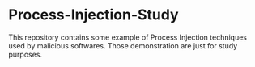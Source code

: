 # Process-Injection-Study
This repository contains some example of Process Injection techniques used by malicious softwares.  Those demonstration are just for study purposes.  
